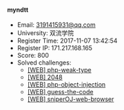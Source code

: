 #### myndtt  

* Email: 3191415931@qq.com  
* University: 双流学院  
* Register Time: 2017-11-07 13:42:54  
* Register IP: 171.217.168.165  
* Score: 800  
* Solved challenges: 
  * [[WEB] php-weak-type](https://github.com/SniperOJ/Challenges/blob/master/web/php-weak-type.json)  
  * [[WEB] 2048](https://github.com/SniperOJ/Challenges/blob/master/web/2048.json)  
  * [[WEB] php-object-injection](https://github.com/SniperOJ/Challenges/blob/master/web/php-object-injection.json)  
  * [[WEB] guess-the-code](https://github.com/SniperOJ/Challenges/blob/master/web/guess-the-code.json)  
  * [[WEB] sniperOJ-web-browser](https://github.com/SniperOJ/Challenges/blob/master/web/sniperOJ-web-browser.json)  
